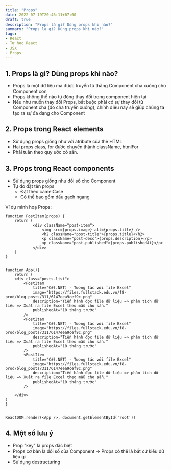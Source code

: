 ```yaml
---
title: "Props"
date: 2022-07-19T20:46:11+07:00
draft: true
description: "Props là gì? Dùng props khi nào?"
summary: "Props là gì? Dùng props khi nào?"
tags:
- React
- Tự học React
- JSX
- Props
---
```


## 1. Props là gì? Dùng props khi nào?

- Props là một dữ liệu mà được truyền từ thằng Component cha xuống cho Component con
- Props không thể nào tự động thay đổi trong component hiện tại
- Nếu như muốn thay đổi Props, bắt buộc phải có sự thay đổi từ Component cha (do cha truyển xuống), chính điều này sẽ giúp chúng ta tạo ra sự đa dạng cho Component

## 2. Props trong React elements

- Sử dụng props giống như với atribute của thẻ HTML
- Hai props class, for được chuyển thành className, htmlFor
- Phải tuân theo quy ước có sẵn.

## 3. Props  trong React components

- Sử dụng props giống như đối số cho Component
- Tự do đặt tên props
  - Đặt theo camelCase
  - Có thể bao gồm dấu gạch ngang


Ví dụ minh hoạ Props:

```
function PostItem(props) {
    return (
            <div className="post-item">
                <img src={props.image} alt={props.title} />
                <h2 className="post-title">{props.title}</h2>
                <p className="post-desc">{props.description}</p>
                <p className="post-published">{props.publishedAt}</p>
            </div>    
    )
}


function App(){
    return (
    <div class="posts-list">
        <PostItem
            title="C#(.NET) - Tương tác với file Excel"
            image="https://files.fullstack.edu.vn/f8-prod/blog_posts/311/6147eea9cef9c.png"
            description="Tiến hành đọc file dữ liệu => phân tích dữ liệu => Xuất ra file Excel theo mẫu cho sẵn."
            publishedAt="10 tháng trước"
        />
        <PostItem 
            title="C#(.NET) - Tương tác với file Excel"
            image="https://files.fullstack.edu.vn/f8-prod/blog_posts/311/6147eea9cef9c.png"
            description="Tiến hành đọc file dữ liệu => phân tích dữ liệu => Xuất ra file Excel theo mẫu cho sẵn."
            publishedAt="10 tháng trước"
        />
        <PostItem 
            title="C#(.NET) - Tương tác với file Excel"
            image="https://files.fullstack.edu.vn/f8-prod/blog_posts/311/6147eea9cef9c.png"
            description="Tiến hành đọc file dữ liệu => phân tích dữ liệu => Xuất ra file Excel theo mẫu cho sẵn."
            publishedAt="10 tháng trước"
        />
      
    </div>
)
}


ReactDOM.render(<App />, document.getElementById('root'))
```

## 4. Một số lưu ý

- Prop "key" là props đặc biệt
- Props cơ bản là đối số của Component => Props có thể là bất cứ kiểu dữ liệu gì
- Sử dụng destructuring